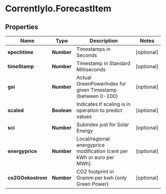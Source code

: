 # CorrentlyIo.ForecastItem

## Properties

Name | Type | Description | Notes
------------ | ------------- | ------------- | -------------
**epochtime** | **Number** | Timestamps in Seconds | [optional] 
**timeStamp** | **Number** | Timestamp in Standard Milliseconds | [optional] 
**gsi** | **Number** | Actual GreenPowerIndex for given Timestamp (between 0-100) | [optional] 
**scaled** | **Boolean** | Indicates if scaling is in operation to predict values | [optional] 
**sci** | **Number** | Subindex just for Solar Energy | [optional] 
**energyprice** | **Number** | Local/regional energyprice modification (cent per kWh or euro per MWh). | [optional] 
**co2GOekostrom** | **Number** | CO2 footprint in Gramm per kwh (only Green Power) | [optional] 


